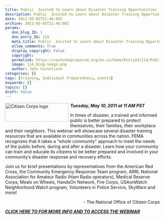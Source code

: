 ```yaml
---
title: Public  Invited to Learn about Disaster Training Opportunities
description: Public  Invited to Learn about Disaster Training Opportunities
date: 2011-05-05T21:46:00Z
archive: 2011-05-05T21:46:00Z
params:
   dnn_blog_ID: 1
   dnn_entry_ID: 114
   meta_title: Public  Invited to Learn about Disaster Training Opportunities
   allow_comments: True
   display_copyright: False
   copyright: 
   permalink: https://vashonbeprepared.org/en-us/Home/EntryId/114/Public-Invited-to-Learn-about-Disaster-Training-Opportunities
   image: 114_blog-image.png
   author: John Cornelison
categories: []
tags: [training, Individual Preparedness, events]
keywords: []
topics: []
draft: False
---
```


<p><a href="https://www.citizencorps.gov/index.shtm"><img alt="Citizen Corps logo" align="left" width="206" height="61" style="margin: 0px 6px 5px 0px; display: inline; float: left" src="https://www.citizencorps.gov/images/citizencorps.gif" /></a><em><b>Tuesday, May 10, 2011 at 11 AM PST</b></em></p>
<p>In times of disaster, a trained and informed public is better prepared to protect themselves, their families, their workplace and their neighbors. This webinar will showcase several disaster training resources that are available in communities across the nation. FEMA recognizes that it takes a “whole community” approach to meet the needs of the public before, during and after a disaster. Learn how your community can train and educate its citizens to be better prepared and involved in your community’s disaster response and recovery efforts.</p>
<p>Join us for brief presentations by representatives from the American Red Cross, the Community Emergency Response Team program, ARRL National Association for Amateur Radio (Ham Radio operators), Medical Reserve Corps, Meals on Wheels, HandsOn Network, Fire Corps, USAonWatch Neighborhood Watch program, Volunteers in Police Service, SkyWarn and more!</p>
<p align="right">- The National Office of Citizen Corps</p>
<p><em><b><a href="https://www.citizencorps.gov/news/webcasts/publictraining.shtm">CLICK HERE TO FOR MORE INFO AND TO ACCESS THE WEBINAR</a></b></em></p>
